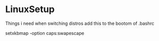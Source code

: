# LinuxSetup
Things i need when switching distros
add this to the bootom of .bashrc

setxkbmap -option caps:swapescape
